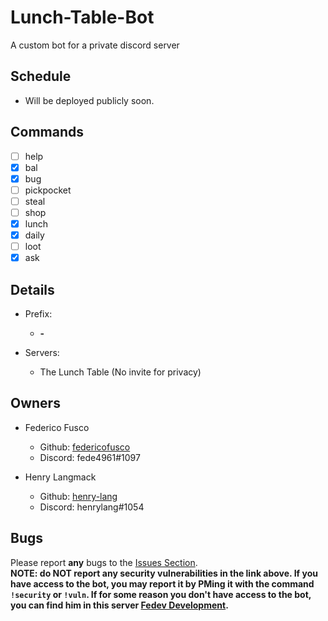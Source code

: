 # Lunch-Table-Bot
A custom bot for a private discord server

## Schedule
- Will be deployed publicly soon.

## Commands
- [ ] help
- [x] bal
- [x] bug
- [ ] pickpocket
- [ ] steal
- [ ] shop
- [x] lunch
- [x] daily
- [ ] loot
- [x] ask

## Details
- Prefix:
  - __-__

- Servers:
  - The Lunch Table (No invite for privacy)

## Owners
- Federico Fusco
  - Github: [federicofusco](https://www.github.com/federicofusco)
  - Discord: fede4961#1097

- Henry Langmack
  - Github: [henry-lang](https://www.github.com/henry-lang)
  - Discord: henrylang#1054

## Bugs
Please report __any__ bugs to the [Issues Section](https://github.com/federicofusco/Lunch-Table-Bot/issues).    
**NOTE: do NOT report any security vulnerabilities in the link above. If you have access to the bot, you may report it by PMing it with the command `!security` or `!vuln`. If for some reason you don't have access to the bot, you can find him in this server [Fedev Development](https://discord.gg/fNPDcdf).**
